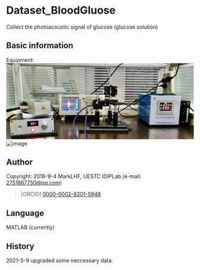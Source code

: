 # Dataset_BloodGluose
 Collect the photoacoustic signal of glucose (glucose solution)

## Basic information
Equipment:  
![image](image/work.jpg)  
![image](image/machine.jpg)  


## Author
Copyright: 2018-9-4 MarkLHF, UESTC IDIPLab.(e-mail: 2751867750@qq.com)  
>[ORCID] [0000-0002-8201-5948](https://orcid.org/my-orcid?orcid=0000-0002-8201-5948)   

## Language
MATLAB (currently)  

## History
2021-5-9 upgraded some neccessary data.  
